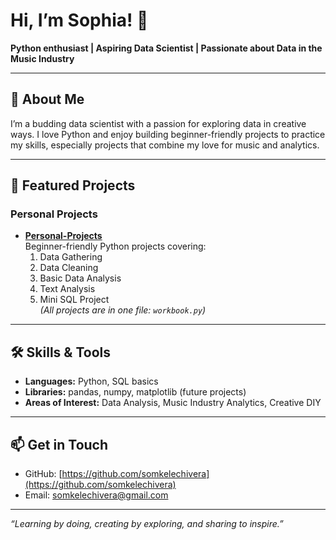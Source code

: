 # Hi, I’m Sophia! 👋

**Python enthusiast | Aspiring Data Scientist | Passionate about Data in the Music Industry**

---

## 🔭 About Me
I’m a budding data scientist with a passion for exploring data in creative ways. I love Python and enjoy building beginner-friendly projects to practice my skills, especially projects that combine my love for music and analytics. 

---

## 📂 Featured Projects

### Personal Projects
- **[Personal-Projects](https://github.com/somkelechivera/Personal-Projects)**  
  Beginner-friendly Python projects covering:
  1. Data Gathering  
  2. Data Cleaning  
  3. Basic Data Analysis  
  4. Text Analysis  
  5. Mini SQL Project  
  *(All projects are in one file: `workbook.py`)*


---

## 🛠 Skills & Tools
- **Languages:** Python, SQL basics  
- **Libraries:** pandas, numpy, matplotlib (future projects)  
- **Areas of Interest:** Data Analysis, Music Industry Analytics, Creative DIY  

---

## 📫 Get in Touch
- GitHub: [https://github.com/somkelechivera](https://github.com/somkelechivera)  
- Email: somkelechivera@gmail.com  

---

*“Learning by doing, creating by exploring, and sharing to inspire.”*

